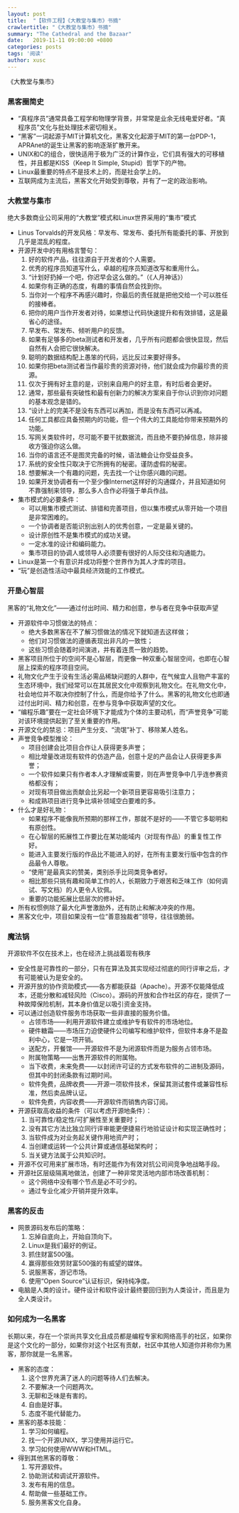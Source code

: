 ```yaml
---
layout: post
title:  "【软件工程】《大教堂与集市》书摘"
crawlertitle: "《大教堂与集市》书摘"
summary: "The Cathedral and the Bazaar"
date:   2019-11-11 09:00:00 +0800
categories: posts
tags: '阅读'
author: xusc
---
```


《大教堂与集市》

### 黑客圈简史
- “真程序员”通常具备工程学和物理学背景，并常常是业余无线电爱好者。“真程序员”文化与批处理技术密切相关。
- “黑客”一词起源于MIT计算机文化，黑客文化起源于MIT的第一台PDP-1，APRAnet的诞生让黑客的影响逐渐扩散开来。
- UNIX和C的组合，很快适用于极为广泛的计算作业，它们具有强大的可移植性，并且都是KISS（Keep It Simple, Stupid）哲学下的产物。
- Linux最重要的特点不是技术上的，而是社会学上的。
- 互联网成为主流后，黑客文化开始受到尊敬，并有了一定的政治影响。

### 大教堂与集市
绝大多数商业公司采用的“大教堂”模式和Linux世界采用的“集市”模式
- Linus Torvalds的开发风格：早发布、常发布、委托所有能委托的事、开放到几乎是混乱的程度。
- 开源开发中的有用格言警句：
  1. 好的软件产品，往往源自于开发者的个人需要。
  2. 优秀的程序员知道写什么，卓越的程序员知道改写和重用什么。
  3. “计划好扔掉一个吧，你迟早会这么做的。”（《人月神话》）
  4. 如果你有正确的态度，有趣的事情自然会找到你。
  5. 当你对一个程序不再感兴趣时，你最后的责任就是把他交给一个可以胜任的接棒者。
  6. 把你的用户当作开发者对待，如果想让代码快速提升和有效排错，这是最省心的途径。
  7. 早发布、常发布、倾听用户的反馈。
  8. 如果有足够多的beta测试者和开发者，几乎所有问题都会很快显现，然后自然有人会把它很快解决。
  9. 聪明的数据结构配上愚笨的代码，远比反过来要好得多。
  10. 如果你把beta测试者当作最珍贵的资源对待，他们就会成为你最珍贵的资源。
  11. 仅次于拥有好主意的是，识别来自用户的好主意，有时后者会更好。
  12. 通常，那些最有突破性和最有创新力的解决方案来自于你认识到你对问题的基本观念是错的。
  13. “设计上的完美不是没有东西可以再加，而是没有东西可以再减。
  14. 任何工具都应具备预期内的功能，但一个伟大的工具能给你带来预期外的功能。
  15. 写网关类软件时，尽可能不要干扰数据流，而且绝不要扔掉信息，除非接收方强迫你这么做。
  16. 当你的语言还不是图灵完备的时候，语法糖会让你受益良多。
  17. 系统的安全性只取决于它所拥有的秘密。谨防虚假的秘密。
  18. 想要解决一个有趣的问题，先去找一个让你感兴趣的问题。
  19. 如果开发协调者有一个至少像Internet这样好的沟通媒介，并且知道如何不靠强制来领导，那么多人合作必将强于单兵作战。
- 集市模式的必要条件：
  - 可以用集市模式测试、排错和完善项目，但以集市模式从零开始一个项目是非常困难的。
  - 一个协调者是否能识别出别人的优秀创意，一定是最关键的。
  - 设计原创性不是集市模式的成功关键。
  - 一定水准的设计和编码能力。
  - 集市项目的协调人或领导人必须要有很好的人际交往和沟通能力。
- Linux是第一个有意识并成功将整个世界作为其人才库的项目。
- “玩”是创造性活动中最具经济效能的工作模式。

### 开垦心智层
黑客的“礼物文化”——通过付出时间、精力和创意，参与者在竞争中获取声望
- 开源软件中习惯做法的特点：
  - 绝大多数黑客在不了解习惯做法的情况下就知道去这样做；
  - 他们对习惯做法的遵循表现出非凡的一致性；
  - 这些习惯会随着时间演进，并有着连贯一致的趋势。
- 黑客项目所位于的空间不是心智层，而更像一种双重心智层空间，也即在心智层上探索的程序项目空间。
- 礼物文化产生于没有生活必需品稀缺问题的人群中，在气候宜人且物产丰富的生态环境中，我们经常可以在其居民文化中观察到礼物文化。在礼物文化中，社会地位并不取决你控制了什么，而是你给予了什么。黑客的礼物文化也即通过付出时间、精力和创意，在参与竞争中获取声望的文化。
- “编程乐趣”要在一定社会环境下才能成为个体的主要动机，而“声誉竞争”可能对该环境提供起到了至关重要的作用。
- 开源文化的禁忌：项目产生分支、“流氓”补丁、移除某人姓名。
- 声誉竞争模型推论：
  - 项目创建会比项目合作让人获得更多声誉；
  - 相比增量改进现有软件的仿造产品，创意十足的产品会让人获得更多声誉；
  - 一个软件如果只有作者本人才理解或需要，则在声誉竞争中几乎连参赛资格都没有；
  - 对现有项目做出贡献会比另起一个新项目更容易吸引注意力；
  - 和成熟项目进行竞争比填补领域空白要难的多。
- 什么才是好礼物：
  - 如果程序不能像我所预期的那样工作，那就不是好的——不管它多聪明和有原创性。
  - 在心智层的拓展性工作要比在某功能域内（对现有作品）的重复性工作好。
  - 能进入主要发行版的作品比不能进入的好，在所有主要发行版中包含的作品最令人尊敬。
  - “使用”是最真实的赞美，类别杀手比同类竞争者好。
  - 相比那些只挑有趣和简单工作的人，长期致力于艰苦和乏味工作（如何调试、写文档）的人更令人钦佩。
  - 重要的功能拓展比低层次的修补好。
- 所有权惯例除了最大化声誉激励外，还有防止和解决冲突的作用。
- 黑客文化中，项目如果没有一位“善意独裁者”领导，往往很脆弱。

### 魔法锅
开源软件不仅在技术上，也在经济上挑战着现有秩序
- 安全性是可靠性的一部分，只有在算法及其实现经过彻底的同行评审之后，才有可能被认为是安全的。
- 开源开放的协作资助模式——各方都能获益（Apache）。开源不仅能降低成本，还能分散和减轻风险（Cisco）。源码的开放和合作社区的存在，提供了一种故障保险机制，其本身价值足以吸引资金支持。
- 可以通过创造软件服务市场获取一些非直接的服务价值。
  - 占领市场——利用开源软件建立或维护专有软件的市场地位。
  - 硬件糖霜——市场压力迫使硬件公司编写和维护软件，但软件本身不是盈利中心，它是一项开销。
  - 送配方，开餐馆——开源软件不是为闭源软件而是为服务占领市场。
  - 附属物策略——出售开源软件的附属物。
  - 当下收费，未来免费——以封闭许可证的方式发布软件的二进制及源码，但其中的封闭条款有过期时间。
  - 软件免费，品牌收费——开源一项软件技术，保留其测试套件或兼容性标准，然后卖品牌认证。
  - 软件免费，内容收费——开源软件而销售内容订阅。
- 开源获取高收益的条件（可以考虑开源地条件）：
  1. 当可靠性/稳定性/可扩展性至关重要时；
  2. 没有其它方法比独立同行评审能更便捷易行地验证设计和实现正确性时；
  3. 当软件成为对业务起关键作用地资产时；
  4. 当创建或运转一个公共计算或通信基础架构时；
  5. 当关键方法属于公共知识时。
- 开源不仅可用来扩展市场，有时还能作为有效对抗公司间竞争地战略手段。
- 开源社区层级隔离地做法，创建了一种非常灵活地内部市场改善机制：
  - 这个网络中没有哪个节点是必不可少的。
  - 通过专业化减少开销并提升效率。

### 黑客的反击
- 网景源码发布后的策略：
  1. 忘掉自底向上，开始自顶向下。
  2. Linux是我们最好的例证。
  3. 抓住财富500强。
  4. 赢得那些效劳财富500强的有威望的媒体。
  5. 说服黑客，游记市场。
  6. 使用“Open Source”认证标识，保持纯净度。
- 电脑是人类的设计。硬件设计和软件设计最终要回归到为人类设计，而且是为全人类设计。

### 如何成为一名黑客
长期以来，存在一个崇尚共享文化且成员都是编程专家和网络高手的社区，如果你是这个文化的一部分，如果你对这个社区有贡献，社区中其他人知道你并称你为黑客，那你就是一名黑客。
- 黑客的态度：
  1. 这个世界充满了迷人的问题等待人们去解决。
  2. 不要解决一个问题两次。
  3. 无聊和乏味是有害的。
  4. 自由是好事。
  5. 态度不能代替能力。
- 黑客的基本技能：
  1. 学习如何编程。
  2. 找一个开源UNIX，学习使用并运行它。
  3. 学习如何使用WWW和HTML。
- 得到其他黑客的尊敬：
  1. 写开源软件。
  2. 协助测试和调试开源软件。
  3. 发布有用的信息。
  4. 帮助做一些基础工作。
  5. 服务黑客文化自身。
